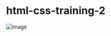 # html-css-training-2
 
![image](https://github.com/user-attachments/assets/da3b86e8-58d3-4c16-a7f7-d32bf35c855a)
